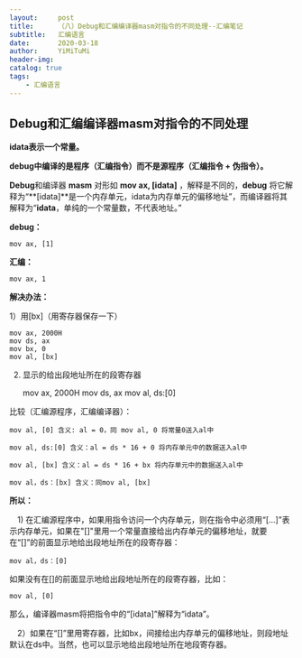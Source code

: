 ```yaml
---
layout:     post
title:      （八）Debug和汇编编译器masm对指令的不同处理--汇编笔记
subtitle:   汇编语言
date:       2020-03-18
author:     YiMiTuMi
header-img: 
catalog: true
tags:
    - 汇编语言
---
```


## Debug和汇编编译器masm对指令的不同处理

**idata表示一个常量。**

**debug中编译的是程序（汇编指令）而不是源程序（汇编指令 + 伪指令）。**

**Debug**和编译器 **masm** 对形如 **mov ax, [idata]** ，解释是不同的，**debug** 将它解释为“**[idata]**是一个内存单元，idata为内存单元的偏移地址”，而编译器将其解释为“**idata**，单纯的一个常量数，不代表地址。”

**debug：**

	mov ax, [1]

**汇编：**

	mov ax, 1

**解决办法：**

1）用[bx]（用寄存器保存一下）

	mov ax, 2000H
	mov ds, ax
	mov bx, 0
	mov al, [bx]

2) 显示的给出段地址所在的段寄存器

	mov ax, 2000H
	mov ds, ax
	mov al, ds:[0]

比较（汇编源程序，汇编编译器）：

	mov al, [0] 含义: al = 0，同 mov al, 0 将常量0送入al中
	
	mov al, ds:[0] 含义：al = ds * 16 + 0 将内存单元中的数据送入al中

	mov al, [bx] 含义：al = ds * 16 + bx 将内存单元中的数据送入al中
	
	mov al，ds：[bx] 含义：同mov al, [bx]

**所以：**

&emsp;1) 在汇编源程序中，如果用指令访问一个内存单元，则在指令中必须用“[...]”表示内存单元，如果在"[]"里用一个常量直接给出内存单元的偏移地址，就要在“[]”的前面显示地给出段地址所在的段寄存器：

	mov al，ds：[0]

如果没有在[]的前面显示地给出段地址所在的段寄存器，比如：

	mov al, [0]

那么，编译器masm将把指令中的“[idata]”解释为“idata”。

&emsp;2）如果在“[]”里用寄存器，比如bx，间接给出内存单元的偏移地址，则段地址默认在ds中。当然，也可以显示地给出段地址所在地段寄存器。